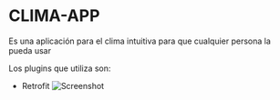 # CLIMA-APP 
Es una aplicación para el clima intuitiva para que cualquier persona la pueda usar

Los plugins que utiliza son:

- Retrofit 
![Screenshot](screenshot.png)
